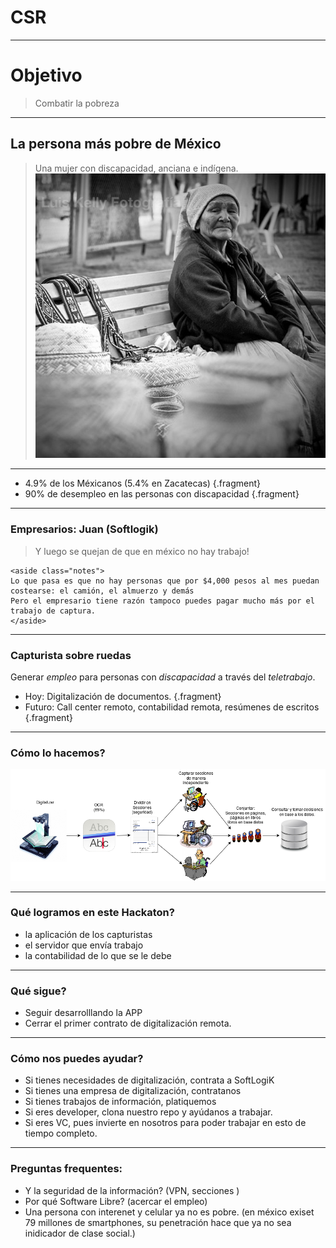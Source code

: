 # CSR
---
# Objetivo
> Combatir la pobreza

<section data-background="images/hackaton_convocatoria_small.png">



---

# La persona más pobre de México
> Una mujer con discapacidad, anciana e indígena.
![](images/wararika.jpeg)
<section data-background="images/wararika.jpeg">

___
* 4.9% de los Méxicanos (5.4% en Zacatecas) {.fragment}
* 90% de desempleo en las personas con discapacidad {.fragment}

---
# Empresarios: Juan (Softlogik)

> Y luego se quejan de que en méxico no hay trabajo!

    <aside class="notes">
    Lo que pasa es que no hay personas que por $4,000 pesos al mes puedan costearse: el camión, el almuerzo y demás
    Pero el empresario tiene razón tampoco puedes pagar mucho más por el trabajo de captura.
    </aside>

---

# Capturista sobre ruedas
  Generar *empleo* para personas con *discapacidad* a través del *teletrabajo*.

* Hoy: Digitalización de documentos. {.fragment}
* Futuro: Call center remoto, contabilidad remota, resúmenes de escritos {.fragment}

---
# Cómo lo hacemos?
![proceso capturista](images/flujo_capturista.png)

---
# Qué logramos en este Hackaton?
* la aplicación de los capturistas
* el servidor que envía trabajo
* la contabilidad de lo que se le debe

---
# Qué sigue?
* Seguir desarrolllando la APP
* Cerrar el primer contrato de digitalización remota.

---
# Cómo nos puedes ayudar?
* Si tienes necesidades de digitalización, contrata a SoftLogiK
* Si tienes una empresa de digitalización, contratanos
* Si tienes trabajos de información, platiquemos
* Si eres developer, clona nuestro repo y ayúdanos a trabajar.
* Si eres VC, pues invierte en nosotros para poder trabajar en esto de tiempo completo.

---
# Preguntas frequentes:
* Y la seguridad de la información? (VPN, secciones )
* Por qué Software Libre? (acercar el empleo)
* Una persona con interenet y celular ya no es pobre. (en méxico exiset 79 millones de smartphones, su penetración hace que ya no sea inidicador  de clase social.)
